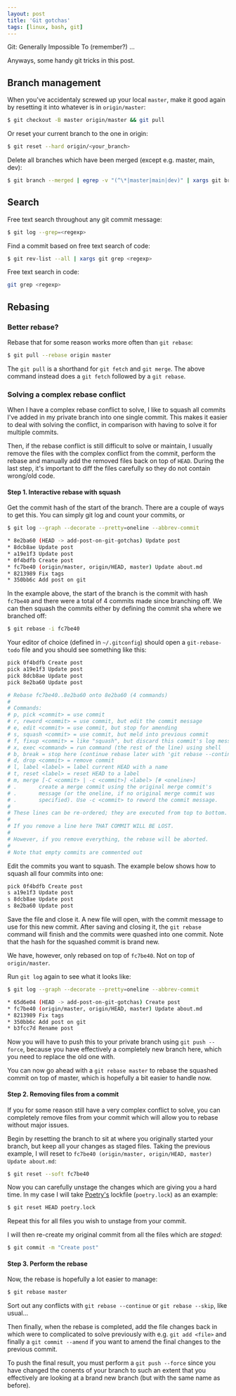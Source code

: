 ```yaml
---
layout: post
title: 'Git gotchas'
tags: [linux, bash, git]
---
```


Git: Generally Impossible To (remember?) ...

Anyways, some handy git tricks in this post.

<!--more-->

## Branch management

When you've accidentaly screwed up your local `master`, make it good again by resetting it into whatever is in `origin/master`:

```bash
$ git checkout -B master origin/master && git pull
```

Or reset your current branch to the one in origin:

```bash
$ git reset --hard origin/<your_branch>
```

Delete all branches which have been merged (except e.g. master, main, dev):

```bash
$ git branch --merged | egrep -v "(^\*|master|main|dev)" | xargs git branch -d
```

## Search

Free text search throughout any git commit message:

```bash
$ git log --grep=<regexp>
```

Find a commit based on free text search of code:

```bash
$ git rev-list --all | xargs git grep <regexp>
```

Free text search in code:

```bash
git grep <regexp>
```

## Rebasing

### Better rebase?

Rebase that for some reason works more often than `git rebase`:

```bash
$ git pull --rebase origin master
```

The `git pull` is a shorthand for `git fetch` and `git merge`. The above command instead does a `git fetch` followed by a `git rebase`.

### Solving a complex rebase conflict

When I have a complex rebase conflict to solve, I like to squash all commits I've added in my private branch into one single commit. This makes it easier to deal with solving the conflict, in comparison with having to solve it for multiple commits.

Then, if the rebase conflict is still difficult to solve or maintain, I usually remove the files with the complex conflict from the commit, perform the rebase and manually add the removed files back on top of `HEAD`. During the last step, it's important to diff the files carefully so they do not contain wrong/old code.

#### Step 1. Interactive rebase with squash

Get the commit hash of the start of the branch. There are a couple of ways to get this. You can simply git log and count your commits, or

```bash
$ git log --graph --decorate --pretty=oneline --abbrev-commit

* 8e2ba60 (HEAD -> add-post-on-git-gotchas) Update post
* 8dcb8ae Update post
* a19e1f3 Update post
* 0f4bdfb Create post
* fc7be40 (origin/master, origin/HEAD, master) Update about.md
* 8213989 Fix tags
* 350bb6c Add post on git
```

In the example above, the start of the branch is the commit with hash `fc7be40` and there were a total of 4 commits made since branching off. We can then squash the commits either by defining the commit sha where we branched off:

```bash
$ git rebase -i fc7be40
```

Your editor of choice (defined in `~/.gitconfig`) should open a `git-rebase-todo` file and you should see something like this:

```bash
pick 0f4bdfb Create post
pick a19e1f3 Update post
pick 8dcb8ae Update post
pick 8e2ba60 Update post

# Rebase fc7be40..8e2ba60 onto 8e2ba60 (4 commands)
#
# Commands:
# p, pick <commit> = use commit
# r, reword <commit> = use commit, but edit the commit message
# e, edit <commit> = use commit, but stop for amending
# s, squash <commit> = use commit, but meld into previous commit
# f, fixup <commit> = like "squash", but discard this commit's log message
# x, exec <command> = run command (the rest of the line) using shell
# b, break = stop here (continue rebase later with 'git rebase --continue')
# d, drop <commit> = remove commit
# l, label <label> = label current HEAD with a name
# t, reset <label> = reset HEAD to a label
# m, merge [-C <commit> | -c <commit>] <label> [# <oneline>]
# .       create a merge commit using the original merge commit's
# .       message (or the oneline, if no original merge commit was
# .       specified). Use -c <commit> to reword the commit message.
#
# These lines can be re-ordered; they are executed from top to bottom.
#
# If you remove a line here THAT COMMIT WILL BE LOST.
#
# However, if you remove everything, the rebase will be aborted.
#
# Note that empty commits are commented out
```

Edit the commits you want to squash. The example below shows how to squash all four commits into one:

```bash
pick 0f4bdfb Create post
s a19e1f3 Update post
s 8dcb8ae Update post
s 8e2ba60 Update post
```

Save the file and close it. A new file will open, with the commit message to use for this new commit. After saving and closing it, the `git rebase` command will finish and the commits were quashed into one commit. Note that the hash for the squashed commit is brand new.

We have, however, only rebased on top of `fc7be40`. Not on top of `origin/master`.

Run `git log` again to see what it looks like:

```bash
$ git log --graph --decorate --pretty=oneline --abbrev-commit

* 65d6e04 (HEAD -> add-post-on-git-gotchas) Create post
* fc7be40 (origin/master, origin/HEAD, master) Update about.md
* 8213989 Fix tags
* 350bb6c Add post on git
* b3fcc7d Rename post
```

Now you will have to push this to your private branch using `git push --force`, because you have effectively a completely new branch here, which you need to replace the old one with.

You can now go ahead with a `git rebase master` to rebase the squashed commit on top of master, which is hopefully a bit easier to handle now.

#### Step 2. Removing files from a commit

If you for some reason still have a very complex conflict to solve, you can completely remove files from your commit which will allow you to rebase without major issues.

Begin by resetting the branch to sit at where you originally started your branch, but keep all your changes as staged files. Taking the previous example, I will reset to `fc7be40 (origin/master, origin/HEAD, master) Update about.md`:

```bash
$ git reset --soft fc7be40
```

Now you can carefully unstage the changes which are giving you a hard time. In my case I will take [Poetry's](https://python-poetry.org/docs/basic-usage/#installing-with-poetrylock) lockfile (`poetry.lock`) as an example:

```bash
$ git reset HEAD poetry.lock
```

Repeat this for all files you wish to unstage from your commit.

I will then re-create my original commit from all the files which are _staged_:

```bash
$ git commit -m "Create post"
```

#### Step 3. Perform the rebase

Now, the rebase is hopefully a lot easier to manage:

```bash
$ git rebase master
```

Sort out any conflicts with `git rebase --continue` or `git rebase --skip`, like usual...

Then finally, when the rebase is completed, add the file changes back in which were to complicated to solve previously with e.g. `git add <file>` and finally a `git commit --amend` if you want to amend the final changes to the previous commit.

To push the final result, you must perform a `git push --force` since you have changed the conents of your branch to such an extent that you effectively are looking at a brand new branch (but with the same name as before).
